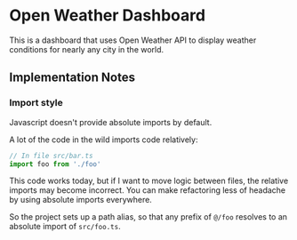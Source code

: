 # Open Weather Dashboard

This is a dashboard that uses Open Weather API to display weather conditions for nearly any city in the world.

## Implementation Notes

### Import style
Javascript doesn't provide absolute imports by default.

A lot of the code in the wild imports code relatively:

```ts
// In file src/bar.ts
import foo from './foo'
```

This code works today, but if I want to move logic between files, the relative imports may become incorrect. You can make refactoring less of headache by using absolute imports everywhere.

So the project sets up a path alias, so that any prefix of `@/foo` resolves to an absolute import of `src/foo.ts`.
